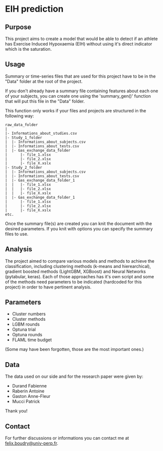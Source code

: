 # EIH prediction

## Purpose

This project aims to create a model that would be able to detect if an athlete
has Exercise Induced Hypoxaemia (EIH) without using it's direct indicator which
is the saturation.

## Usage

Summary or time-series files that are used for this project have to be in the "Data" folder at the root of the project.

If you don't already have a summary file containing features about each one of
your subjects, you can create one using the 'summary_gen()' function that will
put this file in the "Data" folder.

This function only works if your files and projects are structured in the
following way:

```
raw_data_folder
|
|- Informations_about_studies.csv
|- Study_1_folder
|  |- Informations_about_subjects.csv
|  |- Informations_about_tests.csv
|  |- Gas_exchange_data_folder
|      |- file_1.xlsx
|      |- file_2.xlsx
|      |- file_X.xslx
|- Study_2_folder
|  |- Informations_about_subjects.csv
|  |- Informations_about_tests.csv
|  |- Gas_exchange_data_folder_1
|  |   |- file_1.xlsx
|  |   |- file_2.xlsx
|  |   |- file_X.xslx
|  |- Gas_exchange_data_folder_1
|      |- file_1.xlsx
|      |- file_2.xlsx
|      |- file_X.xslx
etc.
```

Once the summary file(s) are created you can knit the document with the desired
parameters. If you knit with options you can specify the summary files to use.

## Analysis

The project aimed to compare various models and methods to achieve the 
classification, including clustering methods (k-means and hierearchical), 
gradient boosted methods (LightGBM, XGBoost) and Neural Networks (pytabular, 
keras). Each of those  approaches has it's own script and some of the methods 
need parameters to be indicated (hardcoded for this project) in order to have 
pertinent analysis.

## Parameters

- Cluster numbers
- Cluster methods
- LGBM rounds
- Optuna trial
- Optuna rounds
- FLAML time budget

(Some may have been forgotten, those are the most important ones.)

## Data

The data used on our side and for the research paper were given by:

-   Durand Fabienne
-   Raberin Antoine
-   Gaston Anne-Fleur
-   Mucci Patrick

Thank you!

## Contact

For further discussions or informations you can contact me at
[felix.boudry\@univ-perp.fr](mailto:felix.boudry@univ-perp.fr).
